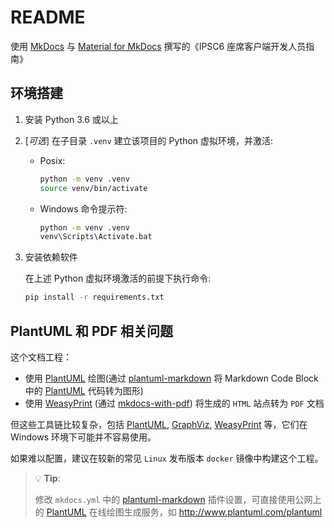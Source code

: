 # README

使用 [MkDocs][] 与 [Material for MkDocs][] 撰写的《IPSC6 座席客户端开发人员指南》

## 环境搭建

1. 安装 Python 3.6 或以上

1. [_可选_] 在子目录 `.venv` 建立该项目的 Python 虚拟环境，并激活:

    - Posix:

        ```sh
        python -m venv .venv
        source venv/bin/activate
        ```

    - Windows 命令提示符:

        ```bat
        python -m venv .venv
        venv\Scripts\Activate.bat
        ```

1. 安装依赖软件

    在上述 Python 虚拟环境激活的前提下执行命令:

    ```sh
    pip install -r requirements.txt
    ```

## PlantUML 和 PDF 相关问题

这个文档工程：

- 使用 [PlantUML][] 绘图(通过 [plantuml-markdown][] 将 Markdown Code Block 中的 [PlantUML][] 代码转为图形)
- 使用 [WeasyPrint][] (通过 [mkdocs-with-pdf][]) 将生成的 `HTML` 站点转为 `PDF` 文档

但这些工具链比较复杂，包括 [PlantUML][], [GraphViz][], [WeasyPrint][] 等，它们在 Windows 环境下可能并不容易使用。

如果难以配置，建议在较新的常见 `Linux` 发布版本 `docker` 镜像中构建这个工程。

> 💡 **Tip**:
>
> 修改 `mkdocs.yml` 中的 [plantuml-markdown][] 插件设置，可直接使用公网上的 [PlantUML][] 在线绘图生成服务，如 <http://www.plantuml.com/plantuml>

[mkdocs]: https://www.mkdocs.org/ "MkDocs is a fast, simple and downright gorgeous static site generator that's geared towards building project documentation."
[material for mkdocs]: https://squidfunk.github.io/mkdocs-material/
[plantuml]: https://plantuml.com
[plantuml-markdown]: https://github.com/mikitex70/plantuml-markdown
[GraphViz]: https://graphviz.org/ "GraphViz is open source graph visualization software."
[mkdocs-with-pdf]: https://github.com/orzih/mkdocs-with-pdf
[WeasyPrint]: https://weasyprint.org/ "WeasyPrint is a smart solution helping web developers to create PDF documents."
